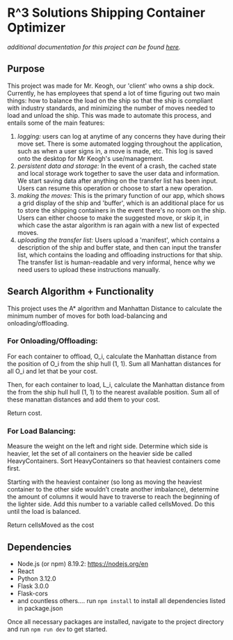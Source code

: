 # R^3 Solutions Shipping Container Optimizer
_additional documentation for this project can be found [here](https://docs.google.com/document/d/18Fr2UJx0ldRbrtTEScdsjOyBxeuJUFfjYuyB0pDtAI0/edit?usp=sharing)._

## Purpose
This project was made for Mr. Keogh, our 'client' who owns a ship dock. Currently, he has employees that spend a lot of time figuring out two main things: how to balance the load on the ship so that the ship is compliant with industry standards, and minimizing the number of moves needed to load and unload the ship. This was made to automate this process, and entails some of the main features: 

1. _logging:_ users can log at anytime of any concerns they have during their move set. There is some automated logging throughout the application, such as when a user signs in, a move is made, etc. This log is saved onto the desktop for Mr Keogh's use/management. 
2. _persistent data and storage:_ In the event of a crash, the cached state and local storage work together to save the user data and information. We start saving data after anything on the transfer list has been input. Users can resume this operation or choose to start a new operation. 
3.  _making the moves:_ This is the primary function of our app, which shows a grid display of the ship and 'buffer', which is an additional place for us to store the shipping containers in the event there's no room on the ship. Users can either choose to make the suggested move, or skip it, in which case the astar algorithm is ran again with a new list of expected moves.
4.  _uploading the transfer list:_ Users upload a 'manifest', which contains a description of the ship and buffer state, and then can input the transfer list, which contains the loading and offloading instructions for that ship. The transfer list is human-readable and very informal, hence why we need users to upload these instructions manually. 

## Search Algorithm + Functionality 
This project uses the A* algorithm and Manhattan Distance to calculate the minimum number of moves for both load-balancing and onloading/offloading. 

### For Onloading/Offloading: 

For each container to offload, O_i, calculate the Manhattan distance from the position of O_i from the ship hull (1, 1). Sum all Manhattan distances for all O_i and let that be your cost.

Then, for each container to load, L_i, calculate the Manhattan distance from the from the ship hull hull (1, 1) to the nearest available position. Sum all of these manattan distances and add them to your cost.

Return cost.

### For Load Balancing: 

Measure the weight on the left and right side. Determine which side is heavier, let the set of all containers on the heavier side be called HeavyContainers. Sort HeavyContainers so that heaviest containers come first.

Starting with the heaviest container (so long as moving the heaviest container to the other side wouldn’t create another imbalance), determine the amount of columns it would have to traverse to reach the beginning of the lighter side. Add this number to a variable called cellsMoved. Do this until the load is balanced.

Return cellsMoved as the cost

## Dependencies
- Node.js (or npm) 8.19.2: https://nodejs.org/en
- React 
- Python 3.12.0
- Flask 3.0.0
- Flask-cors
- and countless others.... run `npm install` to install all dependencies listed in package.json 

Once all necessary packages are installed, navigate to the project directory and run `npm run dev` to get started. 

